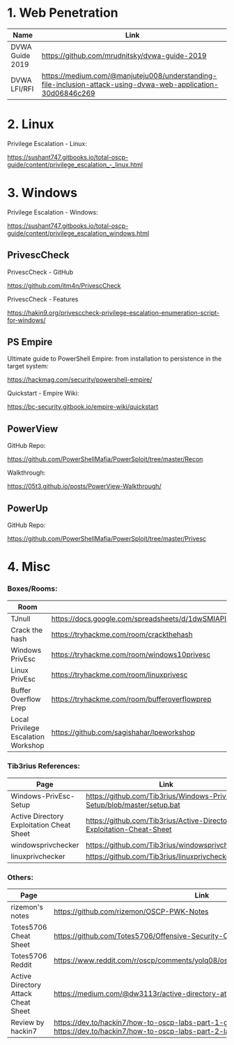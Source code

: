 # 1. Web Penetration

|Name|Link|
|---|---|
|DVWA Guide 2019|<https://github.com/mrudnitsky/dvwa-guide-2019>|
|DVWA LFI/RFI|<https://medium.com/@manjuteju008/understanding-file-inclusion-attack-using-dvwa-web-application-30d06846c269>|

# 2. Linux

Privilege Escalation - Linux:

<https://sushant747.gitbooks.io/total-oscp-guide/content/privilege_escalation_-_linux.html>

# 3. Windows

Privilege Escalation - Windows:

<https://sushant747.gitbooks.io/total-oscp-guide/content/privilege_escalation_windows.html>

## PrivescCheck

PrivescCheck - GitHub

<https://github.com/itm4n/PrivescCheck>

PrivescCheck - Features

<https://hakin9.org/privesccheck-privilege-escalation-enumeration-script-for-windows/>

## PS Empire

Ultimate guide to PowerShell Empire: from installation to persistence in the target system:

<https://hackmag.com/security/powershell-empire/>

Quickstart - Empire Wiki:

https://bc-security.gitbook.io/empire-wiki/quickstart

## PowerView

GitHub Repo:

<https://github.com/PowerShellMafia/PowerSploit/tree/master/Recon>

Walkthrough:

<https://05t3.github.io/posts/PowerView-Walkthrough/>

## PowerUp

GitHub Repo:

<https://github.com/PowerShellMafia/PowerSploit/tree/master/Privesc>

# 4. Misc

### Boxes/Rooms:

|Room|Link|
|---|---|
|TJnull|<https://docs.google.com/spreadsheets/d/1dwSMIAPIam0PuRBkCiDI88pU3yzrqqHkDtBngUHNCw8/edit#gid=0>|
|Crack the hash|<https://tryhackme.com/room/crackthehash>|
|Windows PrivEsc|<https://tryhackme.com/room/windows10privesc>|
|Linux PrivEsc|<https://tryhackme.com/room/linuxprivesc>|
|Buffer Overflow Prep|<https://tryhackme.com/room/bufferoverflowprep>|
|Local Privilege Escalation Workshop|<https://github.com/sagishahar/lpeworkshop>|

### Tib3rius References:

|Page|Link|
|---|---|
|Windows-PrivEsc-Setup|<https://github.com/Tib3rius/Windows-PrivEsc-Setup/blob/master/setup.bat>|
|Active Directory Exploitation Cheat Sheet|<https://github.com/Tib3rius/Active-Directory-Exploitation-Cheat-Sheet>|
|windowsprivchecker|<https://github.com/Tib3rius/windowsprivchecker>|
|linuxprivchecker|<https://github.com/Tib3rius/linuxprivchecker>|

### Others:

|Page|Link|
|---|---|
|rizemon's notes|<https://github.com/rizemon/OSCP-PWK-Notes>|
|Totes5706 Cheat Sheet|<https://github.com/Totes5706/Offensive-Security-Cheat-Sheet>|
|Totes5706 Reddit|<https://www.reddit.com/r/oscp/comments/yolq08/oscp_exam_pass_70_points_ad_1_root/>|
|Active Directory Attack Cheat Sheet|<https://medium.com/@dw3113r/active-directory-attack-cheat-sheet-ea9e9744028d>|
|Review by hackin7|<https://dev.to/hackin7/how-to-oscp-labs-part-1-getting-started-480m><br><https://dev.to/hackin7/how-to-oscp-labs-part-2-lab-time-standards-to-meet-231o>|
